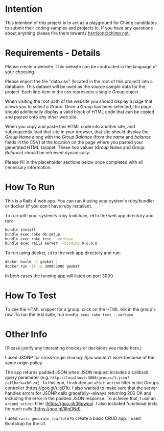 Intention
=======

This intention of this project is to act as a playground for Chimp candidates to submit their coding samples and projects to. If you have any questions about anything please fire them towards [harrison@chimp.net](mailto:harrison@chimp.net). 

Requirements - Details
=======

Please create a website. This website can be contructed in the language of your choosing. 

Please import the file "data.csv" (located in the root of this project) into a database. This dataset will be used as the source sample data for the project. Each line-item in the csv represents a single *Group* object.

When visiting the root path of the website you should display a page that allows you to select a *Group*. Once a *Group* has been selected, the page should additionally display a valid block of HTML code that can be copied and pasted onto any other web site.

When you copy and paste this HTML code into another site, and subsequently load that site in your browser, that site should display the *Group Name* along with the *Group Balance* (from the *name* and *balance* fields in the CSV) at the location on the page where you pasted your generated HTML snippet. These two values (*Group Name* and *Group Balance*) should be retrieved dynamically.

Please fill in the placeholder sections below once completed with all necessary information.

How To Run
=======
This is a Rails 4 web app. You can run it using your system's ruby/bundler or docker (if you don't have ruby installed).

To run with your system's ruby toolchain, `cd` to the web app directory and run:

```bash
bundle install
bundle exec rake db:setup
bundle exec rake test --verbose
bundle exec rails server --binding 0.0.0.0
```

To run using docker, `cd` to the web app directory and run:

```bash
docker build -t geokat .
docker run -it -p 3000:3000 geokat
```

In both cases the running app will listen on port 3000.

How To Test
=======
To see the HTML snippet for a group, click on the HTML link in the group's row.
To run the test suite, run `bnndle exec rake test --verbose`.

Other Info
=======
(Please justify any interesting choices or decisions you made here.)

I used JSONP for cross-origin sharing. Ajax wouldn't work because of the same origin policy.

The app returns padded JSON when JSON request includes a callback query parameter (e.g. `http://localhost:3000/groups/1.json?callback=cbFunc`). To this end, I included an `after_action` filter in the Groups controller (https://goo.gl/uioD1t). I also wanted to make sure that the server handles errors for JSONP calls gracefully--always returning 200 OK and including the error in the padded JSON response. To achieve that, I use an `around_action` filter (https://goo.gl/36pwpu). I also included functional tests for such calls (https://goo.gl/I8gDNd).

I used `rails generate scaffold` to create a basic CRUD app. I used Bootstrap for the UI.
